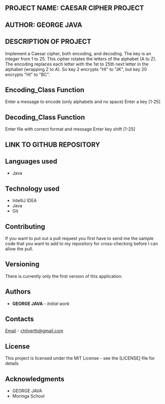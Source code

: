 ## PROJECT NAME: CAESAR CIPHER PROJECT

## AUTHOR: GEORGE JAVA

## DESCRIPTION OF PROJECT

Implement a Caesar cipher, both encoding, and decoding. The key is an integer from 1 to 25. This cipher rotates the letters of the alphabet (A to Z). The encoding replaces each letter with the 1st to 25th next letter in the alphabet (wrapping Z to A). So key 2 encrypts "HI" to "JK", but key 20 encrypts "HI" to "BC".

## Encoding_Class Function

Enter a message to encode (only alphabets and no space)
Enter a key [1-25]

## Decoding_Class Function

Enter file with correct format and message
Enter key shift [1-25]

## LINK TO GITHUB REPOSITORY


## Languages used
* Java

## Technology used
* IntelliJ IDEA
* Java
* Git

## Contributing

If you want to put out a pull request you first have to send me the sample code that you want to add to my repository for cross-checking before I can allow the pull.

## Versioning

There is currently only the first version of this application.

## Authors

- **GEORGE JAVA** - _Initial work_

## Contacts

[Email](https://mail.google.com) - chilverth@gmail.com

## License

This project is licensed under the MIT License - see the [LICENSE] file for details

## Acknowledgments

- GEORGE JAVA
- Moringa School
